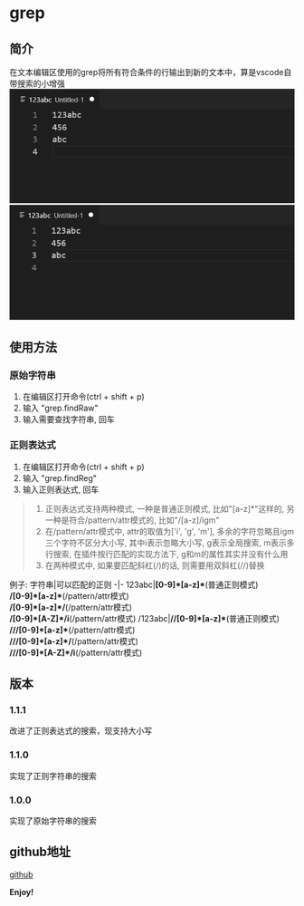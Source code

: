 # grep

## 简介
在文本编辑区使用的grep将所有符合条件的行输出到新的文本中，算是vscode自带搜索的小增强
![按原始字符串查找](gif/raw.gif)
![按正则字符串查找](gif/reg.gif)

## 使用方法
### 原始字符串
1. 在编辑区打开命令(ctrl + shift + p)
1. 输入 "grep.findRaw"
1. 输入需要查找字符串, 回车

### 正则表达式
1. 在编辑区打开命令(ctrl + shift + p)
1. 输入 "grep.findReg"
1. 输入正则表达式, 回车
>1. 正则表达式支持两种模式, 一种是普通正则模式, 比如"[a-z]*"这样的, 另一种是符合/pattern/attr模式的, 比如"/[a-z]/igm"
>1. 在/pattern/attr模式中, attr的取值为['i', 'g', 'm'], 多余的字符忽略且igm三个字符不区分大小写, 其中i表示忽略大小写, g表示全局搜索, m表示多行搜索, 在插件按行匹配的实现方法下, g和m的属性其实并没有什么用
>1. 在两种模式中, 如果要匹配斜杠(/)的话, 则需要用双斜杠(//)替换

例子:
字符串|可以匹配的正则
-|-
123abc|**[0-9]\*[a-z]\***(普通正则模式)<br/>**/[0-9]\*[a-z]\***(/pattern/attr模式)<br/>**/[0-9]\*[a-z]\*/**(/pattern/attr模式)<br/>**/[0-9]\*[A-Z]\*/i**(/pattern/attr模式)
/123abc|**//[0-9]\*[a-z]\***(普通正则模式)<br/>**///[0-9]\*[a-z]\***(/pattern/attr模式)<br/>**///[0-9]\*[a-z]\*/**(/pattern/attr模式)<br/>**///[0-9]\*[A-Z]\*/i**(/pattern/attr模式)

## 版本
### 1.1.1
改进了正则表达式的搜索，现支持大小写
### 1.1.0
实现了正则字符串的搜索

### 1.0.0
实现了原始字符串的搜索


## github地址
[github](https://github.com/AmazingFrog/grep)

**Enjoy!**
